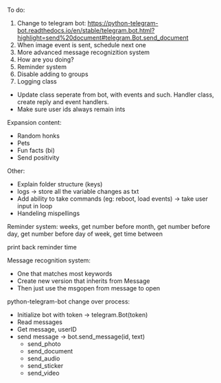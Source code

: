 To do:
1. Change to telegram bot: https://python-telegram-bot.readthedocs.io/en/stable/telegram.bot.html?highlight=send%20document#telegram.Bot.send_document
2. When image event is sent, schedule next one
3. More advanced message recognizition system
4. How are you doing?
5. Reminder system
6. Disable adding to groups
7. Logging class

* Update class seperate from bot, with events and such. Handler class, create reply and event handlers.
* Make sure user ids always remain ints

Expansion content:
* Random honks
* Pets
* Fun facts (bi)
* Send positivity

Other:
* Explain folder structure (keys)
* logs -> store all the variable changes as txt
* Add ability to take commands (eg: reboot, load events) -> take user input in loop
* Handeling mispellings

Reminder system:
weeks, get number before
month, get number before
day, get number before
day of week, get time between

print back reminder time

Message recognition system:
* One that matches most keywords
* Create new version that inherits from Message
* Then just use the msgopen from message to open

python-telegram-bot change over process:
* Initialize bot with token -> telegram.Bot(token)
* Read messages
* Get message, userID
* send message -> bot.send_message(id, text)
  * send_photo
  * send_document
  * send_audio
  * send_sticker
  * send_video
